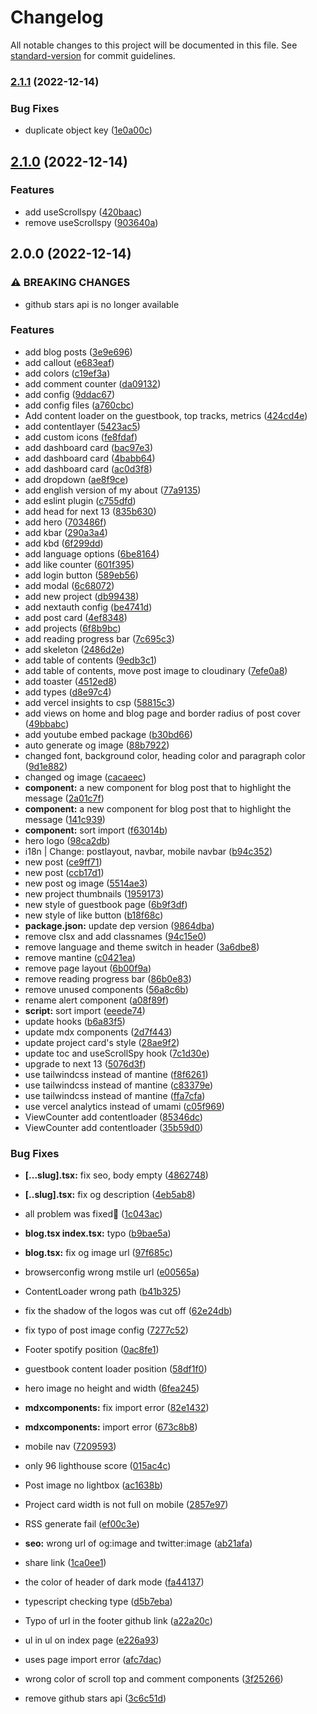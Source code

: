 # Changelog

All notable changes to this project will be documented in this file. See [standard-version](https://github.com/conventional-changelog/standard-version) for commit guidelines.

### [2.1.1](https://github.com/TszHong0411/honghong.me/compare/v2.1.0...v2.1.1) (2022-12-14)


### Bug Fixes

* duplicate object key ([1e0a00c](https://github.com/TszHong0411/honghong.me/commit/1e0a00c43a3fcd5042eaa8e82e77e618caeb1a46))

## [2.1.0](https://github.com/tszhong0411/honghong.me/compare/v2.0.0...v2.1.0) (2022-12-14)


### Features

* add useScrollspy ([420baac](https://github.com/tszhong0411/honghong.me/commit/420baacf7d0319a79c2a01586fb0f9711e872a09))
* remove useScrollspy ([903640a](https://github.com/tszhong0411/honghong.me/commit/903640a64c63efad3ee8d879dec56a12655b48a6))

## 2.0.0 (2022-12-14)


### ⚠ BREAKING CHANGES

* github stars api is no longer available

### Features

* add blog posts ([3e9e696](https://github.com/tszhong0411/honghong.me/commit/3e9e696ec6bef85849c01c4cf9201f2cb0a17976))
* add callout ([e683eaf](https://github.com/tszhong0411/honghong.me/commit/e683eafd679641e3380643d99fe39f522af93382))
* add colors ([c19ef3a](https://github.com/tszhong0411/honghong.me/commit/c19ef3a045036940f7cd4f9b58720da1b6c9f061))
* add comment counter ([da09132](https://github.com/tszhong0411/honghong.me/commit/da09132c1ee50db7c622ca4f51e94e7d1c39b9f7))
* add config ([9ddac67](https://github.com/tszhong0411/honghong.me/commit/9ddac67c8717dab56c04829cb2b25fbd1b2f543e))
* add config files ([a760cbc](https://github.com/tszhong0411/honghong.me/commit/a760cbc32545d201e421da697c519627ed9e2368))
* Add content loader on the guestbook, top tracks, metrics ([424cd4e](https://github.com/tszhong0411/honghong.me/commit/424cd4e3bcd0ca5b356ab822933424c9e41040b5))
* add contentlayer ([5423ac5](https://github.com/tszhong0411/honghong.me/commit/5423ac58c98e4eeb02c7f2333f9a7c5b9f77b65b))
* add custom icons ([fe8fdaf](https://github.com/tszhong0411/honghong.me/commit/fe8fdaf93b010b67d428ceacd8f2d6d0a5baec19))
* add dashboard card ([bac97e3](https://github.com/tszhong0411/honghong.me/commit/bac97e323d8e7bcf21b31fc4eeaf69f6b2b33ff9))
* add dashboard card ([4babb64](https://github.com/tszhong0411/honghong.me/commit/4babb64a2ef90d16600f519caa5539e609dfc428))
* add dashboard card ([ac0d3f8](https://github.com/tszhong0411/honghong.me/commit/ac0d3f8daa289bd732db56cec799ca3ce92445cb))
* add dropdown ([ae8f9ce](https://github.com/tszhong0411/honghong.me/commit/ae8f9ceba7d65dcc061cfbba050e4200a14381ca))
* add english version of my about ([77a9135](https://github.com/tszhong0411/honghong.me/commit/77a913592d432294a7a2b0e052821cf921e59f1e))
* add eslint plugin ([c755dfd](https://github.com/tszhong0411/honghong.me/commit/c755dfda9b3035bf35e8747a9307d82d2d82adcf))
* add head for next 13 ([835b630](https://github.com/tszhong0411/honghong.me/commit/835b630f8764677fe184bfacedecdbd170653b05))
* add hero ([703486f](https://github.com/tszhong0411/honghong.me/commit/703486fbd5849accb1975db0d27ddcb2e4ce4d52))
* add kbar ([290a3a4](https://github.com/tszhong0411/honghong.me/commit/290a3a4f4970ca292bec5a7e908c31e5315afcd1))
* add kbd ([6f299dd](https://github.com/tszhong0411/honghong.me/commit/6f299ddaea0229767ec8943807626cb5681a9003))
* add language options ([6be8164](https://github.com/tszhong0411/honghong.me/commit/6be8164ac17131225d99d5f28274607d27c29a47))
* add like counter ([601f395](https://github.com/tszhong0411/honghong.me/commit/601f3958a601252d92fd0aaa50b4cfe78f86d07c))
* add login button ([589eb56](https://github.com/tszhong0411/honghong.me/commit/589eb56ac8aeb4165ace306f6a15b2b9d5aacab5))
* add modal ([6c68072](https://github.com/tszhong0411/honghong.me/commit/6c68072698d3ebf59ce632b07587847ed7526caf))
* add new project ([db99438](https://github.com/tszhong0411/honghong.me/commit/db9943832343ba8439eebec362e2519a7dbf94bc))
* add nextauth config ([be4741d](https://github.com/tszhong0411/honghong.me/commit/be4741d48231b53c572979a0d2c2a11c219101c5))
* add post card ([4ef8348](https://github.com/tszhong0411/honghong.me/commit/4ef83485469316f978710e1577e928d841b4443a))
* add projects ([6f8b9bc](https://github.com/tszhong0411/honghong.me/commit/6f8b9bcc870771d9d832a28c1fa542e5e1bdc753))
* add reading progress bar ([7c695c3](https://github.com/tszhong0411/honghong.me/commit/7c695c32ffbced28ebfc094cb7808f670e74041a))
* add skeleton ([2486d2e](https://github.com/tszhong0411/honghong.me/commit/2486d2e7a20a79997aac9699f36a8672f1a69ca9))
* add table of contents ([9edb3c1](https://github.com/tszhong0411/honghong.me/commit/9edb3c175e51223e8d1361c13658cde4355c960a))
* add table of contents, move post image to cloudinary ([7efe0a8](https://github.com/tszhong0411/honghong.me/commit/7efe0a89b202d7a9f75203f72e9c8a86526f0c95))
* add toaster ([4512ed8](https://github.com/tszhong0411/honghong.me/commit/4512ed8b31f42c1df1cfd059ef2b614eec6286c2))
* add types ([d8e97c4](https://github.com/tszhong0411/honghong.me/commit/d8e97c42711a5ef766829b0b18e14b9eba8d8b27))
* add vercel insights to csp ([58815c3](https://github.com/tszhong0411/honghong.me/commit/58815c360195b36e4090a25b9cfb04506220fa9a))
* add views on home and blog page and border radius of post cover ([49bbabc](https://github.com/tszhong0411/honghong.me/commit/49bbabcf32c5d37c733194005a1755217bf4ce35))
* add youtube embed package ([b30bd66](https://github.com/tszhong0411/honghong.me/commit/b30bd66a1669c95abe89f5e7a341b35743c3c98e))
* auto generate og image ([88b7922](https://github.com/tszhong0411/honghong.me/commit/88b79225ddbce9feccad5524bfc9f17b6d7c8fc7))
* changed font, background color, heading color and paragraph color ([9d1e882](https://github.com/tszhong0411/honghong.me/commit/9d1e8821830db263d3cacc5013faf21249b0f263))
* changed og image ([cacaeec](https://github.com/tszhong0411/honghong.me/commit/cacaeec829d632b39715010c0a0d3641d45cd10c))
* **component:** a new component for blog post that to highlight the message ([2a01c7f](https://github.com/tszhong0411/honghong.me/commit/2a01c7f042e5e2c49bfab027811eee2c8159f6ba))
* **component:** a new component for blog post that to highlight the message ([141c939](https://github.com/tszhong0411/honghong.me/commit/141c939c6acd871011d9ea18ac4c99f82277a5e2))
* **component:** sort import ([f63014b](https://github.com/tszhong0411/honghong.me/commit/f63014bec9b40b2d96e0105ba606e7b7738533ae))
* hero logo ([98ca2db](https://github.com/tszhong0411/honghong.me/commit/98ca2dbd06c79154d152e42df82d28f112753da2))
* i18n | Change: postlayout, navbar, mobile navbar ([b94c352](https://github.com/tszhong0411/honghong.me/commit/b94c352cc4acf3665f3d4c04de0d448c076c9baa))
* new post ([ce9ff71](https://github.com/tszhong0411/honghong.me/commit/ce9ff71e4a5a1796c8830661ecde53b1ca8ae736))
* new post ([ccb17d1](https://github.com/tszhong0411/honghong.me/commit/ccb17d1e8dd8e5400b4fa69c5feca22df99f842f))
* new post og image ([5514ae3](https://github.com/tszhong0411/honghong.me/commit/5514ae3120b0dfc05dbce43fc55b60562c9047aa))
* new project thumbnails ([1959173](https://github.com/tszhong0411/honghong.me/commit/1959173dbb50f206ef0a3c3911d2cff92acc3474))
* new style of guestbook page ([6b9f3df](https://github.com/tszhong0411/honghong.me/commit/6b9f3df87872079eb08073ee1b5aed828d7cd0f1))
* new style of like button ([b18f68c](https://github.com/tszhong0411/honghong.me/commit/b18f68c9fce4e145b2675bc2751469091eb6c049))
* **package.json:** update dep version ([9864dba](https://github.com/tszhong0411/honghong.me/commit/9864dba38371d4a257dc5da705674ca6cb7df5ba))
* remove clsx and add classnames ([94c15e0](https://github.com/tszhong0411/honghong.me/commit/94c15e0d717c0eaf3840f0b76d446d2815ed3414))
* remove language and theme switch in header ([3a6dbe8](https://github.com/tszhong0411/honghong.me/commit/3a6dbe8ef73580cf100161c7251f5924a28efd84))
* remove mantine ([c0421ea](https://github.com/tszhong0411/honghong.me/commit/c0421ea87ae6f679ac8c2ed58b35b7b85be00095))
* remove page layout ([6b00f9a](https://github.com/tszhong0411/honghong.me/commit/6b00f9a435e752acda7f800f6b26ddf09c51bacd))
* remove reading progress bar ([86b0e83](https://github.com/tszhong0411/honghong.me/commit/86b0e83804d99e8161e2307d2ba7cb96beca39b3))
* remove unused components ([56a8c6b](https://github.com/tszhong0411/honghong.me/commit/56a8c6bf91cd13546d8ca436c3892a15dd38d813))
* rename alert component ([a08f89f](https://github.com/tszhong0411/honghong.me/commit/a08f89f9de5fe31f212fd412fedf281a652ea1f0))
* **script:** sort import ([eeede74](https://github.com/tszhong0411/honghong.me/commit/eeede74d28e0b37f5bb9e6c9b1a6bae1f0b9b3c6))
* update hooks ([b6a83f5](https://github.com/tszhong0411/honghong.me/commit/b6a83f5785f3556022d85b7ddd0015f77aaefab3))
* update mdx components ([2d7f443](https://github.com/tszhong0411/honghong.me/commit/2d7f4438e33e7626f1aee3a3999d4b9772ce4573))
* update project card's style ([28ae9f2](https://github.com/tszhong0411/honghong.me/commit/28ae9f2238607a3132b5f9f2ca0c7b843bc33251))
* update toc and useScrollSpy hook ([7c1d30e](https://github.com/tszhong0411/honghong.me/commit/7c1d30ea0ff76bcc0a8350847cc129216de4e36f))
* upgrade to next 13 ([5076d3f](https://github.com/tszhong0411/honghong.me/commit/5076d3f3d3d2a016f758cafd07c092e856c7200a))
* use tailwindcss instead of mantine ([f8f6261](https://github.com/tszhong0411/honghong.me/commit/f8f626151c4fb6a3381abf06a24f70c43b8a9eaa))
* use tailwindcss instead of mantine ([c83379e](https://github.com/tszhong0411/honghong.me/commit/c83379ebf97fbbb3716c905247e1708a9dbb3f6c))
* use tailwindcss instead of mantine ([ffa7cfa](https://github.com/tszhong0411/honghong.me/commit/ffa7cfa2fb91af77313d915201e48c405cbce534))
* use vercel analytics instead of umami ([c05f969](https://github.com/tszhong0411/honghong.me/commit/c05f969ea4dc8a59b25f0382849175f31eee25a2))
* ViewCounter add contentloader ([85346dc](https://github.com/tszhong0411/honghong.me/commit/85346dc1b32cfc76d2b62de5f40a7dbdb586322a))
* ViewCounter add contentloader ([35b59d0](https://github.com/tszhong0411/honghong.me/commit/35b59d095a9846b0c63b0969b9671b0f02aeb5e7))


### Bug Fixes

* **[...slug].tsx:** fix seo, body empty ([4862748](https://github.com/tszhong0411/honghong.me/commit/4862748e49f3025e768e6ab098717dc0ee7a897d))
* **[..slug].tsx:** fix og description ([4eb5ab8](https://github.com/tszhong0411/honghong.me/commit/4eb5ab86f38cc383f2597a395cce20c91f0fd5c6))
* all problem was fixed🎉 ([1c043ac](https://github.com/tszhong0411/honghong.me/commit/1c043ac602414839f08480b1108e7d67968a3559))
* **blog.tsx index.tsx:** typo ([b9bae5a](https://github.com/tszhong0411/honghong.me/commit/b9bae5a998cdd7a5a88384116a82019e8f6b55c1))
* **blog.tsx:** fix og image url ([97f685c](https://github.com/tszhong0411/honghong.me/commit/97f685c25ee374704044037310c7ea6b04b98031))
* browserconfig wrong mstile url ([e00565a](https://github.com/tszhong0411/honghong.me/commit/e00565a7dbd59b0d3ba5114b5f591bed2b6aaf41))
* ContentLoader wrong path ([b41b325](https://github.com/tszhong0411/honghong.me/commit/b41b32599742cb0e0aa4fe29d929a741df19a8d2))
* fix the shadow of the logos was cut off ([62e24db](https://github.com/tszhong0411/honghong.me/commit/62e24db1340ebe34a663121da631834d2deeb18b))
* fix typo of post image config ([7277c52](https://github.com/tszhong0411/honghong.me/commit/7277c52d677f77c7e864b6c602c869351574d7e5))
* Footer spotify position ([0ac8fe1](https://github.com/tszhong0411/honghong.me/commit/0ac8fe1b7787b749fd084fc18bd5f8eeb2cb613e))
* guestbook content loader position ([58df1f0](https://github.com/tszhong0411/honghong.me/commit/58df1f0fb8ecb6067dea3b8cd1ec89307926d988))
* hero image no height and width ([6fea245](https://github.com/tszhong0411/honghong.me/commit/6fea245fe731858252a3567b8e2e88ae62c170d4))
* **mdxcomponents:** fix import error ([82e1432](https://github.com/tszhong0411/honghong.me/commit/82e1432ae42609087c904eee95397a34c35a9a8f))
* **mdxcomponents:** import error ([673c8b8](https://github.com/tszhong0411/honghong.me/commit/673c8b855a859e04ed94921e2e61600b6aecfc0c))
* mobile nav ([7209593](https://github.com/tszhong0411/honghong.me/commit/7209593aeb1b01e2ff1ad5d95622eac0cec20a81))
* only 96 lighthouse score ([015ac4c](https://github.com/tszhong0411/honghong.me/commit/015ac4c0822011f710a53114ff3d076174677697))
* Post image no lightbox ([ac1638b](https://github.com/tszhong0411/honghong.me/commit/ac1638b54c174b21541bce8cf7d2c5eec0523980))
* Project card width is not full on mobile ([2857e97](https://github.com/tszhong0411/honghong.me/commit/2857e97275a6d39afcee32f1303c04bbd9067b14))
* RSS generate fail ([ef00c3e](https://github.com/tszhong0411/honghong.me/commit/ef00c3e0795f4d08824d2431ba8772804d0bb95f))
* **seo:** wrong url of og:image and twitter:image ([ab21afa](https://github.com/tszhong0411/honghong.me/commit/ab21afaddfd241ced4e0ae08d52aa67510a4d103))
* share link ([1ca0ee1](https://github.com/tszhong0411/honghong.me/commit/1ca0ee1f8c2bcd6709e5932afc2728574f5984a8))
* the color of header of dark mode ([fa44137](https://github.com/tszhong0411/honghong.me/commit/fa4413723f8be381501ec6446178552376f09223))
* typescript checking type ([d5b7eba](https://github.com/tszhong0411/honghong.me/commit/d5b7eba167c134c14db8e6f3ac786fc290d62adc))
* Typo of url in the footer github link ([a22a20c](https://github.com/tszhong0411/honghong.me/commit/a22a20ca3ca3864ebd16e91512369ec77fbfcb17))
* ul in ul on index page ([e226a93](https://github.com/tszhong0411/honghong.me/commit/e226a9351a1102ca3f9f0d113e9c8de4dc368989))
* uses page import error ([afc7dac](https://github.com/tszhong0411/honghong.me/commit/afc7dac5ea0370c3a3c9dee37abbb1f225dbfea2))
* wrong color of scroll top and comment components ([3f25266](https://github.com/tszhong0411/honghong.me/commit/3f25266008b186a828eef6108abf9e85ac3a3d4c))


* remove github stars api ([3c6c51d](https://github.com/tszhong0411/honghong.me/commit/3c6c51d166cfbe40152a423e2a21f2cbb87784ef))
